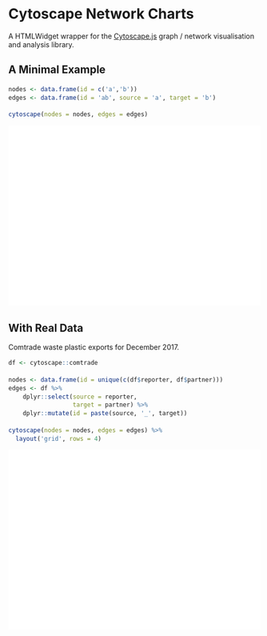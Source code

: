 Cytoscape Network Charts
================

A HTMLWidget wrapper for the [Cytoscape.js](http://js.cytoscape.org/) graph / network visualisation and analysis library.

A Minimal Example
-----------------

``` r
nodes <- data.frame(id = c('a','b'))
edges <- data.frame(id = 'ab', source = 'a', target = 'b')

cytoscape(nodes = nodes, edges = edges)
```

![](README_files/figure-markdown_github/min-1.png)

With Real Data
--------------

Comtrade waste plastic exports for December 2017.

``` r
df <- cytoscape::comtrade

nodes <- data.frame(id = unique(c(df$reporter, df$partner)))
edges <- df %>%
    dplyr::select(source = reporter,
                  target = partner) %>%
    dplyr::mutate(id = paste(source, '_', target))
           
cytoscape(nodes = nodes, edges = edges) %>% 
  layout('grid', rows = 4)
```

![](README_files/figure-markdown_github/plastics-1.png)
